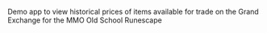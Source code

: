 Demo app to view historical prices of items available for trade on the Grand Exchange for the MMO Old School Runescape

